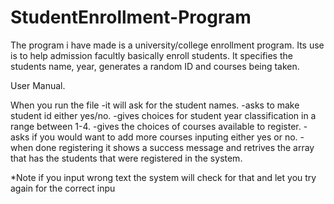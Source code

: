 # StudentEnrollment-Program
The program i have made is a university/college enrollment program. Its use is to help admission facultly basically enroll students. It specifies the students name, year, generates a random ID and courses being taken. 

User Manual.

When you run the file
-it will ask for the student names.
-asks to make student id either yes/no.
-gives choices for student year classification in a range between 1-4.
-gives the choices of courses available to register.
-asks if you would want to add more courses inputing either yes or no.
-when done registering it shows a success message and retrives the array that has the students that were registered in the system.

*Note if you input wrong text the system will check for that and let you try again for the correct inpu

